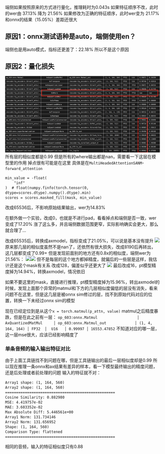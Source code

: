 端侧如果按照原来的方式进行量化，推理耗时为0.043s
如果特征顺序不改，此时的wer由 37.13% 降为 21.56%
如果修改为正确的特征顺序，此时wer变为 21.17%
和onnx的结果（15.05%）差距还很大

## 原因1：onnx测试语种是auto，端侧使用en？
端侧也是用auto模式，指标还更差了：22.18%
所以不是这个原因


## 原因2：量化损失
![](../../file/Pasted%20image%2020250826180828.png)
所有层的相似度都是0.99 但是所有的where输出都是nan，需要看一下这层在模型里的作用
掉点很有可能是在这里
具体是在`MultiHeadedAttentionSANM`-`forward_attention`
```
min_value = -float(  
    "inf"  
)  # float(numpy.finfo(torch.tensor(0, dtype=scores.dtype).numpy().dtype).min)  
scores = scores.masked_fill(mask, min_value)
```
改成65536后，不影响原始结果输出，wer为14.83%

在额外做一个实验，改成0，也就是不进行pad，看看掉点和端侧是否一致，wer变成了17.20%
涨了这么多，并且端侧数据范围更窄，实际影响确实会更大，那么就合理了...

改成65535后，转换成axmodel，指标变成了21.05%，可以说是基本没有提升
![](Pasted%20image%2020250827094401.png)
原来那几层的相似度虽然不是nan了，还依然有很大损失，改成8190后再转出，这几层都变成了0.99+
但是发现前面别的地方还有0.8x的相似度，端侧wer为21.56%：
![](Pasted%20image%2020250827101126.png)![](Pasted%20image%2020250827101143.png)
但不是每层的这个地方都掉精度，就偏后的一些层是这样，我估计还是这个mask有关系
改成128，偏差似乎还更大了
![](Pasted%20image%2020250827104923.png)
最后改成16，pt模型精度掉为14.94%，转换axmodel，情况依旧

如果不要这里的mask，直接进行推理，pt模型精度掉为15.96%，转出axmodel的时候，发现上面那个异常的matmul和下方的几层相似度偏低的层没有消失，看来问题不在这里，但是这几层是被onnx sim修过的层，找不到原始代码对应的位置，转换一下未经过onnx sim的模型

现在已经定位到是从这个`x = torch.matmul(p_attn, value)` matmul之后精度暴跌，但是在此之前有一层：
` op_603:onnx.Matmul                  │     AxQuantizedMatMul     │ op_603:onnx.Matmul_out             │ (1, 4, 164, 164) │ FP32  │  U16   │ 0.99997 │ 16553.47852 `
不知道对应的哪一层，这一层mse很大，应该已经影响精度了




### 单条音频的输入输出特征对比
由于上面工具链找不到问题在哪，但是工具链输出的最后一层相似度却是0.99
所以现在推理一条onnx和ax结果有差异的样本，看一下模型最终输出的精度问题，还是后处理或者前处理的问题
输入的特征就不对：
```
Array1 shape: (1, 164, 560)
Array2 shape: (1, 164, 560)
==================================================
Cosine Similarity: 0.882980
MSE: 4.419757e-02
MAE: 3.603352e-02
Max Absolute Diff: 5.446561e+00
Array1 Norm: 131.734146
Array2 Norm: 131.656952
Shape: (1, 164, 560)
Comparison Type: flattened
==================================================

```
相同的音频，输入的特征相似度只有0.88
